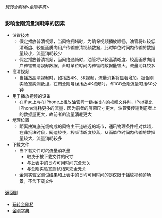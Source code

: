 ###### 玩转金刚梯>金刚字典>
### 影响金刚流量消耗率的因素

- 油管技术
  - 假定播放普清视频，当网络拥堵时，为确保视频播放顺畅，油管将以较低清晰度、较低画质向用户传输普清视频数据，此时单位时间内传输的数据量较小，流量消耗较少
  - 假定播放普清视频，当网络通畅时，油管将以较高清晰度、较高画质向用户传输普清视频数据，此时单位时间内传输的数据量较大，流量消耗较多
- 高清视频
  - 当播放高清视频时，如播放4K、8K视频，流量消耗将显著增加。据金刚实验室实测数据，在用金刚号梯播放4K视频时，每1GB金刚流量可播60分钟
- 用于播放视频的设备
  - 在iPad上与在iPhone上播放油管同一链接指向的视频文件时，iPad要比iPhone消耗更多的流量，因为前者的屏幕尺寸更大，油管要传输到前者上的数据量更大，故前者的流量消耗更大
- 地理位置
  - 距离由海底光缆构成的网络主干道较近的城市，通讯物理条件相对优越，在非拥堵时段，网速较快，视频清晰度较高，从而单位时间内传输的数据量较大，流量消耗较多
- 下载文件
  - 当下载文件时的流量消耗量
    - 取决于被下载文件的尺寸
    - 与上表中的日均可用时间完全无关
    - 与金刚实验室测试结果完全无关
  - 金刚实验室测试结果和上表中的日均可用时间的是仅限于播放视频的场景，不含下载文件
      

#### 返回到
- [玩转金刚梯](https://github.com/a2zitpro/web/blob/master/LadderFree/A.md)
- [金刚字典](https://github.com/a2zitpro/web/blob/master/LadderFree/kkDictionary/KKDictionary.md)



